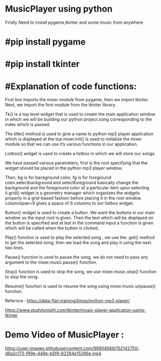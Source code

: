 # MusicPlayer using python  
Firstly Need to install pygame,tkinter and some music from anywhere
# #pip install pygame 
# #pip install tkinter 

# #Explanation of code functions:

First line imports the mixer module from pygame, then we import tkinter.
Next, we import the font module from the tkinter library. 

Tk() is a top level widget that is used to create the main application window in which we will be building our python project.song corresponding to the index which is passed.

The title() method is used to give a name to python mp3 player application which is displayed at the top.mixer.init() is used to initialize the mixer module so that we can use it’s various functions in our application.

Listbox() widget is used to create a listbox in which we will store our songs.

We have passed various parameters, first is the root specifying that the widget should be placed in the python mp3 player window.

Then, bg is for background color, fg is for foreground color.selectbackground and selectforeground basically change the background and the foreground color of a particular item upon selecting it.grid() widget is a geometry manager which organizes the widgets properly in a grid-based fashion before placing it in the root window. columnspan=9 gives a space of 9 columns to our listbox widget.

Button() widget is used to create a button. We want the buttons in our main window so the input root is given. Then the text which will be displayed on the button is specified and at last in the command input a function is given which will be called when the button is clicked.

Play() function is used to play the selected song , we use the .get() method to get the selected song, then we load the song and play it using the next two lines.

Pause() function is used to pause the song, we do not need to pass any argument to the mixer.music.pause() function.

Stop() function is used to stop the song, we use mixer.music.stop() function to stop the song.

Resume() function is used to resume the song using mixer.music.unpause() function.

Refernce :
https://data-flair.training/blogs/python-mp3-player/

https://www.studytonight.com/tkinter/music-player-application-using-tkinter

# Demo Video of MusicPlayer :
https://user-images.githubusercontent.com/96904569/152142750-d6a2c173-f99e-448e-b5f9-82284e15286e.mp4

